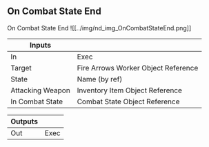 ## On Combat State End
On Combat State End
![[../img/nd_img_OnCombatStateEnd.png]]

|Inputs||
|--|--|
| In | Exec |
| Target | Fire Arrows Worker Object Reference |
| State | Name (by ref) |
| Attacking Weapon | Inventory Item Object Reference |
| In Combat State | Combat State Object Reference |

|Outputs||
|--|--|
| Out | Exec |
